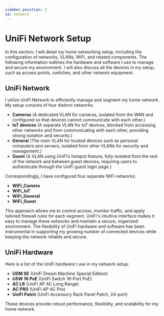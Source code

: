 ```yaml
---
sidebar_position: 2
id: network
---
```

# UniFi Network Setup
In this section, I will detail my home networking setup, including the configuration of networks, VLANs, WiFi, and related components. The following information outlines the hardware and software I use to manage and secure my environment. I will also discuss all the devices in my setup, such as access points, switches, and other network equipment.

## UniFi Network

I utilize UniFi Network to efficiently manage and segment my home network. My setup consists of four distinct networks: 

- **Cameras** (A dedicated VLAN for cameras, isolated from the WAN and configured so that devices cannot communicate with each other.)
- **IoT devices** (A separate VLAN for IoT devices, blocked from accessing other networks and from communicating with each other, providing strong isolation and security.)
- **General** (The main VLAN for trusted devices such as personal computers and servers, isolated from other VLANs for security and management.)
- **Guest** (A VLAN using UniFi’s hotspot feature, fully isolated from the rest of the network and between guest devices, requiring users to authenticate through the UniFi guest login page.)

Correspondingly, I have configured four separate WiFi networks:

- **WiFi_Camera**
- **WiFi_IoT**
- **WiFi_General**
- **WiFi_Guest**

 This approach allows me to control access, monitor traffic, and apply tailored firewall rules for each segment. UniFi's intuitive interface makes it easy to manage these networks and maintain a secure, organized environment. The flexibility of UniFi hardware and software has been instrumental in supporting my growing number of connected devices while keeping the network reliable and secure.


 ## UniFi Hardware
Here is a list of the UniFi hardware I use in my network setup:

- **UDM SE** (UniFi Dream Machine Special Edition)
- **USW 16 PoE** (UniFi Switch 16-Port PoE)
- **AC LR** (UniFi AP AC Long Range)
- **AC PRO** (UniFi AP AC Pro)
- **UniFi Patch** (UniFi Accessory Rack Panel Patch, 24-port)

These devices provide robust performance, flexibility, and scalability for my home network.